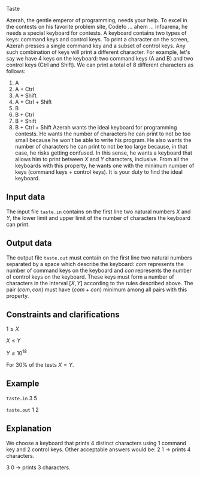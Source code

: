 Taste

Azerah, the gentle emperor of programming, needs your help. To excel in the contests on his favorite problem site, Codefo $\dots$ ahem $\dots$ Infoarena, he needs a special keyboard for contests. A keyboard contains two types of keys: command keys and control keys. To print a character on the screen, Azerah presses a single command key and a subset of control keys. Any such combination of keys will print a different character. For example, let's say we have $4$ keys on the keyboard: two command keys (A and B) and two control keys (Ctrl and Shift). We can print a total of $8$ different characters as follows:
1. A
2. A $+$ Ctrl
3. A $+$ Shift
4. A $+$ Ctrl $+$ Shift
5. B
6. B $+$ Ctrl
7. B $+$ Shift
8. B $+$ Ctrl $+$ Shift
Azerah wants the ideal keyboard for programming contests. He wants the number of characters he can print to not be too small because he won't be able to write his program. He also wants the number of characters he can print to not be too large because, in that case, he risks getting confused. In this sense, he wants a keyboard that allows him to print between $X$ and $Y$ characters, inclusive. From all the keyboards with this property, he wants one with the minimum number of keys (command keys $+$ control keys). It is your duty to find the ideal keyboard.

## Input data

The input file `taste.in` contains on the first line two natural numbers $X$ and $Y$, the lower limit and upper limit of the number of characters the keyboard can print.

## Output data

The output file `taste.out` must contain on the first line two natural numbers separated by a space which describe the keyboard: $com$ represents the number of command keys on the keyboard and $con$ represents the number of control keys on the keyboard. These keys must form a number of characters in the interval $[X,Y]$ according to the rules described above. The pair $(com, con)$ must have $(com + con)$ minimum among all pairs with this property.

## Constraints and clarifications

$1 \leq X$

$X \leq Y$

$Y \leq 10^{18}$

For $30\%$ of the tests $X = Y$.

## Example

`taste.in`
$3\ 5$

`taste.out`
$1\ 2$

## Explanation

We choose a keyboard that prints $4$ distinct characters using $1$ command key and $2$ control keys. Other acceptable answers would be:
$2\ 1$ $\rightarrow$ prints $4$ characters.

$3\ 0$ $\rightarrow$ prints $3$ characters.